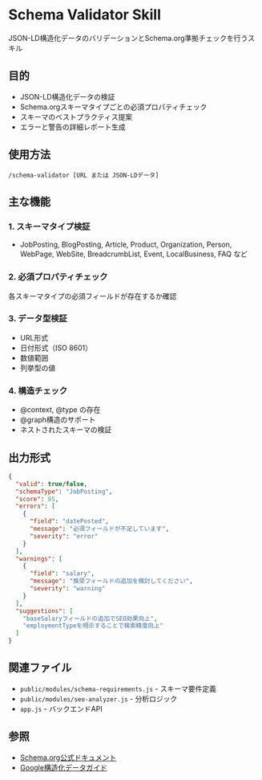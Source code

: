 # Schema Validator Skill

JSON-LD構造化データのバリデーションとSchema.org準拠チェックを行うスキル

## 目的

- JSON-LD構造化データの検証
- Schema.orgスキーマタイプごとの必須プロパティチェック
- スキーマのベストプラクティス提案
- エラーと警告の詳細レポート生成

## 使用方法

```
/schema-validator [URL または JSON-LDデータ]
```

## 主な機能

### 1. スキーマタイプ検証
- JobPosting, BlogPosting, Article, Product, Organization, Person, WebPage, WebSite, BreadcrumbList, Event, LocalBusiness, FAQ など

### 2. 必須プロパティチェック
各スキーマタイプの必須フィールドが存在するか確認

### 3. データ型検証
- URL形式
- 日付形式（ISO 8601）
- 数値範囲
- 列挙型の値

### 4. 構造チェック
- @context, @type の存在
- @graph構造のサポート
- ネストされたスキーマの検証

## 出力形式

```json
{
  "valid": true/false,
  "schemaType": "JobPosting",
  "score": 85,
  "errors": [
    {
      "field": "datePosted",
      "message": "必須フィールドが不足しています",
      "severity": "error"
    }
  ],
  "warnings": [
    {
      "field": "salary",
      "message": "推奨フィールドの追加を検討してください",
      "severity": "warning"
    }
  ],
  "suggestions": [
    "baseSalaryフィールドの追加でSEO効果向上",
    "employmentTypeを明示することで検索精度向上"
  ]
}
```

## 関連ファイル

- `public/modules/schema-requirements.js` - スキーマ要件定義
- `public/modules/seo-analyzer.js` - 分析ロジック
- `app.js` - バックエンドAPI

## 参照

- [Schema.org公式ドキュメント](https://schema.org/)
- [Google構造化データガイド](https://developers.google.com/search/docs/appearance/structured-data)

